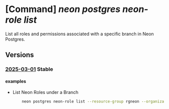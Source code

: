 # [Command] _neon postgres neon-role list_

List all roles and permissions associated with a specific branch in Neon Postgres.

## Versions

### [2025-03-01](/Resources/mgmt-plane/L3N1YnNjcmlwdGlvbnMve30vcmVzb3VyY2Vncm91cHMve30vcHJvdmlkZXJzL25lb24ucG9zdGdyZXMvb3JnYW5pemF0aW9ucy97fS9wcm9qZWN0cy97fS9icmFuY2hlcy97fS9uZW9ucm9sZXM=/2025-03-01.xml) **Stable**

<!-- mgmt-plane /subscriptions/{}/resourcegroups/{}/providers/neon.postgres/organizations/{}/projects/{}/branches/{}/neonroles 2025-03-01 -->

#### examples

- List Neon Roles under a Branch
    ```bash
        neon postgres neon-role list --resource-group rgneon --organization-name org-test-cli --project-id old-frost-16758796 --branch-id br-spring-field-a8vje3tr
    ```
